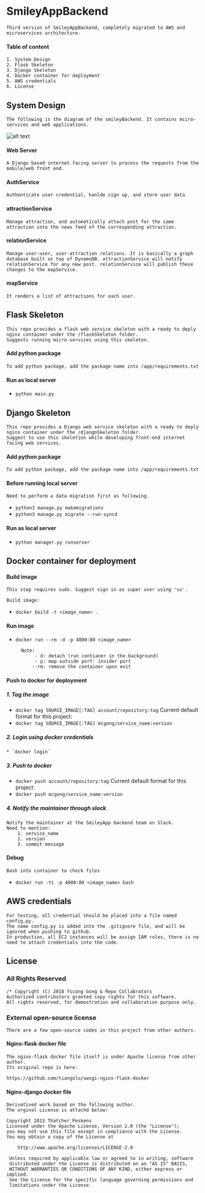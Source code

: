 # SmileyAppBackend
	Third version of SmileyAppBackend, completely migrated to AWS and microservices architecture.
	
#### Table of content
	1. System Design
	2. Flask Skeleton
	3. Django Skeleton
	4. Docker container for deployment
	5. AWS credentials
	6. License

## System Design
	The following is the diagram of the smileyBackend. It contains mciro-services and web applications.
![alt text](https://s3-us-west-1.amazonaws.com/smileyfilehostpublic/design_3.png)
#### Web Server
	A Django based internet facing server to process the requests from the mobile/web front end.
#### AuthService
	Authenticate user credential, hanlde sign up, and store user data
#### attractionService
	Manage attraction, and automatically attach post for the same attraction into the news feed of the corresponding attraction.
#### relationService
	Manage user-user, user-attraction relations. It is basically a graph database built on top of DynamoDB. attractionService will notify relationService for any new post. relationService will publish these changes to the mapService.
#### mapService
	It renders a list of attractions for each user.

## Flask Skeleton
	This repo provides a flask web service skeleton with a ready to deply nginx container under the /flaskSkeleton folder.
	Suggests running micro-services using this skeleton.

#### Add python package

	To add python package, add the package name into /app/requirements.txt

#### Run as local server
* `python main.py`


## Django Skeleton
	This repo provides a Django web service skeleton with a ready to deply nginx container under the /djangoSkeleton folder.
	Suggest to use this skeletion while developing front-end internet facing web services.

#### Add python package

	To add python package, add the package name into /app/requirements.txt

#### Before running local server

	Need to perform a data migration first as following.
 
* `python3 manage.py makemigrations`
* `python3 manage.py migrate --run-syncd`

#### Run as local server
* `python manager.py runserver`

## Docker container for deployment

#### Build image

	This step requires sudo. Suggest sign in as super user using 'su'.

	Build image:
	
* `docker build -t <image_name> .`

#### Run image

* `docker run --rm -d -p 4000:80 <image_name>`

		Note:
			 - d: detach (run contianer in the background)
			 - p: map outside port: insider port
			--rm: remove the container upon exit

#### Push to docker for deployment

##### 1. Tag the image

* `docker tag SOURCE_IMAGE[:TAG] account/repository:tag`
	Current default format for this project: 
* `docker tag SOURCE_IMAGE[:TAG] mcgong/service_name:version`

##### 2. Login using docker credentials
	* `docker login`

##### 3. Push to docker
* `docker push account/repository:tag`
	Current default format for this project: 
* `docker push mcgong/service_name:version`

##### 4. Notify the maintainer through slack
	Notify the maintainer at the SmileyApp backend team on Slack.
	Need to mention: 
		1. service_name
		2. version
		3. commit message

#### Debug

	Bash into container to check files
* `docker run -ti -p 4000:80 <image_name> bash`

## AWS credentials
	For testing, all credential should be placed into a file named config.py.
	The name config.py is added into the .gitignore file, and will be ignored when pushing to github.
	In production, all EC2 instances will be assign IAM roles, there is no need to attach credentials into the code.

## License

### All Rights Reserved
	/* Copyright (C) 2018 Yicong Gong & Repo Collabrators
	Authorized contributors granted copy rights for this software.
	All rights reserved, for demostration and collaboration purpose only.

### External open-source license
	There are a few open-source codes in this project from other authors.

#### Nginx-flask docker file
	The nginx-flask docker file itself is under Apache license from other author.
	Its original repo is here:

	https://github.com/tiangolo/uwsgi-nginx-flask-docker

#### Nginx-django docker file

	Derivatived work based on the following author. 
	The orginal License is attachd below:

	Copyright 2013 Thatcher Peskens
	Licensed under the Apache License, Version 2.0 (the "License");
	you may not use this file except in compliance with the License.
	You may obtain a copy of the License at

    	http://www.apache.org/licenses/LICENSE-2.0

	 Unless required by applicable law or agreed to in writing, software
	 distributed under the License is distributed on an "AS IS" BASIS,
	 WITHOUT WARRANTIES OR CONDITIONS OF ANY KIND, either express or implied.
	 See the License for the specific language governing permissions and
	 limitations under the License.

